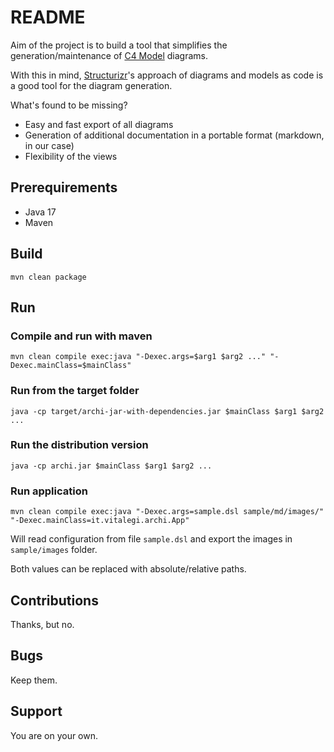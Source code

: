 # README

Aim of the project is to build a tool that simplifies the generation/maintenance of [C4 Model](https://c4model.com/) diagrams.

With this in mind, [Structurizr](https://structurizr.com/)'s approach of diagrams and models as code is a good tool for the diagram generation.

What's found to be missing?

- Easy and fast export of all diagrams
- Generation of additional documentation in a portable format (markdown, in our case)
- Flexibility of the views

## Prerequirements

- Java 17
- Maven

## Build

```
mvn clean package
```

## Run

### Compile and run with maven

```
mvn clean compile exec:java "-Dexec.args=$arg1 $arg2 ..." "-Dexec.mainClass=$mainClass"
```

### Run from the target folder

```
java -cp target/archi-jar-with-dependencies.jar $mainClass $arg1 $arg2 ...
```

### Run the distribution version

```
java -cp archi.jar $mainClass $arg1 $arg2 ...
```

### Run application

```
mvn clean compile exec:java "-Dexec.args=sample.dsl sample/md/images/" "-Dexec.mainClass=it.vitalegi.archi.App"
```

Will read configuration from file `sample.dsl` and export the images in `sample/images` folder.

Both values can be replaced with absolute/relative paths.

## Contributions

Thanks, but no.

## Bugs

Keep them. 

## Support

You are on your own.

